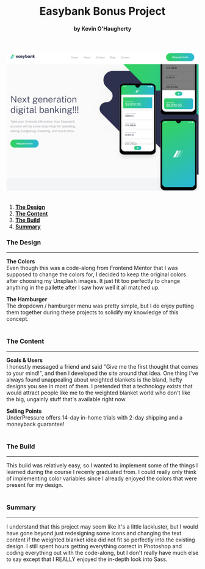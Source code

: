 <h1 align="center">Easybank Bonus Project</h1>
<h4 align="center">by Kevin O'Haugherty</h4>
<br>

![blissful rentals nav banner](/images/readme-screenshot.png)
<br><br>

1. **[The Design](#the-design)**
1. **[The Content](#the-content)**
1. **[The Build](#the-build)**
1. **[Summary](#summary)**


### The Design
---
**The Colors**<br>
Even though this was a code-along from Frontend Mentor that I was supposed to change the colors for, I decided to keep the original colors after choosing my Unsplash images. It just fit too perfectly to change anything in the pallette after I saw how well it all matched up.

**The Hamburger**<br>
The dropdown / hamburger menu was pretty simple, but I do enjoy putting them together during these projects to solidify my knowledge of this concept.
<br><br>

### The Content
---
**Goals & Users**<br>
I honestly messaged a friend and said "Give me the first thought that comes to your mind!", and then I developed the site around that idea. One thing I've always found unappealing about weighted blankets is the bland, hefty designs you see in most of them. I pretended that a technology exists that would attract people like me to the weighted blanket world who don't like the big, ungainly stuff that's available right now. 

**Selling Points**<br>
UnderPressure offers 14-day in-home trials with 2-day shipping and a moneyback guarantee! 
<br><br>

### The Build
---
This build was relatively easy, so I wanted to implement some of the things I learned during the course I recenly graduated from. I could really only think of implementing color variables since I already enjoyed the colors that were present for my design.
<br><br>

### Summary
---
I understand that this project may seem like it's a little lackluster, but I would have gone beyond just redesigning some icons and changing the text content if the weighted blanket idea did not fit so perfectly into the existing design. I still spent hours getting everything correct in Photoshop and coding everything out with the code-along, but I don't really have much else to say except that I REALLY enjoyed the in-depth look into Sass. 
<br><br>
